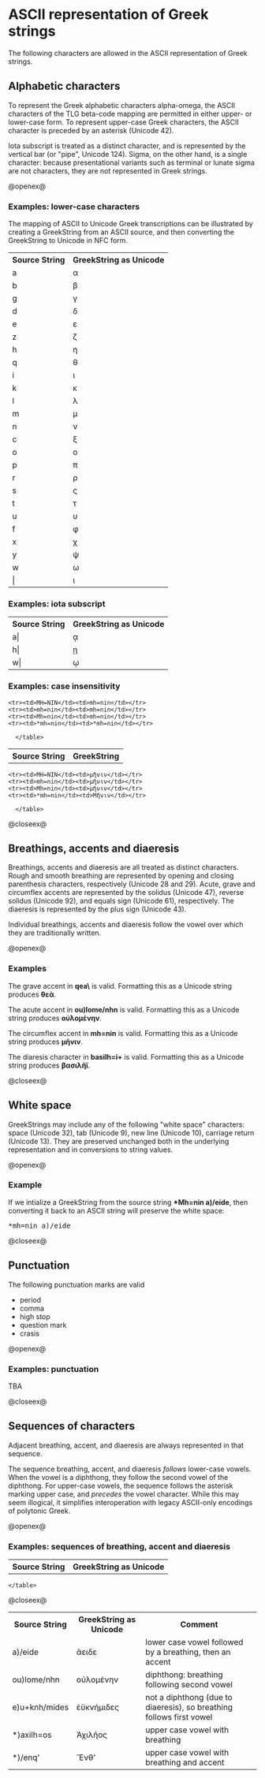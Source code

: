 # ASCII representation of Greek strings #

The following characters are allowed in the ASCII representation of Greek strings.

## Alphabetic characters ##

To represent the Greek alphabetic characters alpha-omega, the ASCII characters of the TLG beta-code mapping are permitted in either upper- or lower-case form.  To represent upper-case Greek characters, the ASCII character is preceded by an asterisk (Unicode 42).

Iota subscript is treated as a distinct character, and is represented by the vertical bar (or "pipe", Unicode 124).  Sigma, on the other hand, is a single character:  because presentational variants such as terminal or lunate sigma are not characters, they are not represented in Greek strings.

@openex@

### Examples: lower-case characters ###

The mapping of ASCII to Unicode Greek transcriptions can be illustrated by
creating a GreekString from an ASCII source, and then converting the GreekString to Unicode in NFC form.

<table concordion:execute="#result = uForAscii(#src2)">

<tr>
   <th concordion:set="#src2">Source String</th>
  <th concordion:assertEquals="#result">GreekString as Unicode</th>
</tr>

<tr><td>a</td><td>α</td></tr>
<tr><td>b</td><td>β</td></tr>
<tr><td>g</td><td>γ</td></tr>
<tr><td>d</td><td>δ</td></tr>
<tr><td>e</td><td>ε</td></tr>
<tr><td>z</td><td>ζ</td></tr>
<tr><td>h</td><td>η</td></tr>
<tr><td>q</td><td>θ</td></tr>
<tr><td>i</td><td>ι</td></tr>
<tr><td>k</td><td>κ</td></tr>
<tr><td>l</td><td>λ</td></tr>
<tr><td>m</td><td>μ</td></tr>
<tr><td>n</td><td>ν</td></tr>
<tr><td>c</td><td>ξ</td></tr>
<tr><td>o</td><td>ο</td></tr>
<tr><td>p</td><td>π</td></tr>
<tr><td>r</td><td>ρ</td></tr>
<tr><td>s</td><td>ς</td></tr>
<tr><td>t</td><td>τ</td></tr>
<tr><td>u</td><td>υ</td></tr>
<tr><td>f</td><td>φ</td></tr>
<tr><td>x</td><td>χ</td></tr>
<tr><td>y</td><td>ψ</td></tr>
<tr><td>w</td><td>ω</td></tr>
<tr><td>|</td><td>ι</td></tr>
</table>




### Examples: iota subscript ###


<table concordion:execute="#result = uForAscii(#src2)">

<tr>
   <th concordion:set="#src2">Source String</th>
  <th concordion:assertEquals="#result">GreekString as Unicode</th>
</tr>


<tr><td>a|</td><td>ᾳ</td></tr>
<tr><td>h|</td><td>ῃ</td></tr>
<tr><td>w|</td><td>ῳ</td></tr>


</table>

### Examples: case insensitivity ###

<table concordion:execute="#result = getAsciiString(#src)">
	<tr>
	  <th concordion:set="#src">Source String</th>
	  <th concordion:assertEquals="#result">GreekString</th>
	</tr>

	<tr><td>MH=NIN</td><td>mh=nin</td></tr>
	<tr><td>mh=nin</td><td>mh=nin</td></tr>
	<tr><td>Mh=nin</td><td>mh=nin</td></tr>
	<tr><td>*mh=nin</td><td>*mh=nin</td></tr>

      </table>

<table concordion:execute="#result = uForAscii(#src)">
	<tr>
	  <th concordion:set="#src">Source String</th>
	  <th concordion:assertEquals="#result">GreekString as Unicode</th>
	</tr>

	<tr><td>MH=NIN</td><td>μῆνιν</td></tr>
	<tr><td>mh=nin</td><td>μῆνιν</td></tr>
	<tr><td>Mh=nin</td><td>μῆνιν</td></tr>
	<tr><td>*mh=nin</td><td>Μῆνιν</td></tr>

      </table>

@closeex@




## Breathings, accents and diaeresis ##

Breathings, accents and diaeresis are all treated as distinct characters.  Rough and smooth breathing are represented by opening and closing parenthesis characters, respectively (Unicode 28 and 29).  Acute, grave and circumflex accents are represented by the solidus (Unicode 47), reverse solidus (Unicode 92), and equals sign (Unicode 61), respectively.  The diaeresis is represented by the plus sign (Unicode 43).

Individual breathings, accents and diaeresis follow the vowel over which they are traditionally written.


@openex@

### Examples ###


The grave accent in <strong concordion:set="#grave">qea\\</strong> is valid.  Formatting this as a Unicode string produces <strong concordion:assertEquals="uForAscii(#grave)">θεὰ</strong>.


The acute accent in <strong concordion:set="#acute">ou)lome/nhn</strong> is valid. Formatting this as a Unicode string produces <strong concordion:assertEquals="uForAscii(#acute)">οὐλομένην</strong>.

The circumflex accent in <strong concordion:set="#circ">mh=nin</strong> is valid.  Formatting this as a Unicode string produces <strong concordion:assertEquals="uForAscii(#circ)">μῆνιν</strong>.

The diaresis character in <strong concordion:set="#diaer">basilh=i+</strong> is valid.  Formatting this as a Unicode string produces <strong concordion:assertEquals="uForAscii(#diaer)">βασιλῆϊ</strong>.

@closeex@



## White space

GreekStrings may include any of the following "white space" characters: space (Unicode 32), tab (Unicode 9), new line (Unicode 10), carriage return (Unicode 13).  They are preserved unchanged both in the underlying representation and in conversions to string values.

@openex@

### Example ###

If we intialize a GreekString from the source string <strong concordion:set="#white">*Mh=nin a)/eide</strong>, then converting it back to an ASCII string will preserve the white space:

<pre concordion:assertEquals="getAsciiString(#white)">*mh=nin a)/eide</pre>


@closeex@

## Punctuation ##

The following punctuation marks are valid


- period
- comma
- high stop
 - question mark
 - crasis

@openex@

### Examples: punctuation ###

TBA

@closeex@






## Sequences of characters ##

Adjacent breathing, accent, and diaeresis are always represented in that sequence.

The sequence breathing, accent, and diaeresis *follows* lower-case vowels.  When the vowel is a diphthong, they follow the second vowel of the diphthong. For upper-case vowels, the sequence follows the asterisk marking upper case, and *precedes* the vowel character.  While this may seem illogical, it simplifies interoperation with legacy ASCII-only encodings of polytonic Greek.


@openex@

### Examples: sequences of breathing, accent and diaeresis ###


<table concordion:execute="#result = uForAscii(#src)">
	<tr>
	  <th concordion:set="#src">Source String</th>
	  <th concordion:assertEquals="#result">GreekString as Unicode</th>
	  <th>Comment</th>
	</tr>
	<tr>
	<td>a)/eide</td>
	<td>ἄειδε</td>
<td>lower case vowel followed by a breathing, then an accent</td>
</tr>
	<tr>
	<td>ou)lome/nhn</td>
	<td>οὐλομένην</td>
			<td>diphthong: breathing following second vowel</td>
		</tr>
	<tr>
	<td>e)u+knh/mides</td>
	<td>ἐϋκνήμιδες</td>
		<td>not a diphthong (due to diaeresis), so breathing follows first vowel</td>
	</tr>



<tr>
	<td>*)axilh=os</td>
	<td>Ἀχιλῆος</td>
		<td>upper case vowel with breathing</td>
	</tr>

<tr>
	<td>*)/enq'</td>
	<td>Ἔνθʼ</td>
		<td>upper case vowel with breathing and accent</td>
	</tr>



	</table>










@closeex@
